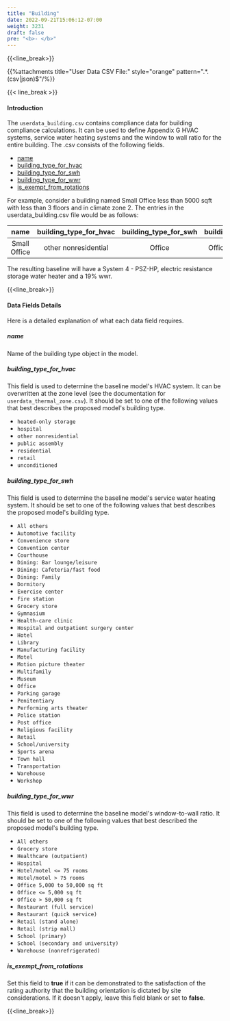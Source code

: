 ```yaml
---
title: "Building"
date: 2022-09-21T15:06:12-07:00
weight: 3231
draft: false
pre: "<b>- </b>"
---
```


{{<line_break>}}

{{%attachments title="User Data CSV File:" style="orange" pattern=".*\.(csv|json)$"/%}}

{{< line_break >}}

#### Introduction 

The `userdata_building.csv` contains compliance data for building compliance calculations. It can be used to define Appendix G HVAC systems, service water heating systems and the window to wall ratio for the entire building. The .csv consists of the following fields. 

<!--![userdata_building](/BEM-for-PRM/user_guide/add_compliance_data/images/user_data_building_sample.PNG?width=400px&align=left&classes=border,alignLeft) -->


- [name](#name)
- [building_type_for_hvac](#building_type_for_hvac)
- [building_type_for_swh](#building_type_for_swh)
- [building_type_for_wwr](#building_type_for_wwr)
- [is_exempt_from_rotations](#is_exempt_from_rotations)

For example, consider a building named Small Office less than 5000 sqft with less than 3 floors and in climate zone 2. The entries in the userdata_building.csv file would be as follows:

|name|building_type_for_hvac|building_type_for_swh|building_type_for_wwr|is_exempt_from_rotations|
|:--:|:--------------------:|:-------------------:|:-------------------:|:----------------------:|
|Small Office| other nonresidential |Office|Office <= 5,000 sq ft|false|

The resulting baseline will have a System 4 - PSZ-HP, electric resistance storage water heater and a 19% wwr. 

{{<line_break>}}

#### Data Fields Details

Here is a detailed explanation of what each data field requires. 

##### **name** 
Name of the building type object in the model. 

##### **building_type_for_hvac**
This field is used to determine the baseline model's HVAC system. It can be overwritten at the zone level (see the documentation for `userdata_thermal_zone.csv`). It should be set to one of the following values that best describes the proposed model's building type.
- `heated-only storage`
- `hospital`
- `other nonresidential`
- `public assembly`
- `residential`
- `retail`
- `unconditioned`

##### **building_type_for_swh**
This field is used to determine the baseline model's service water heating system. It should be set to one of the following values that best describes the proposed model's building type.
- `All others`
- `Automotive facility`
- `Convenience store`
- `Convention center`
- `Courthouse`
- `Dining: Bar lounge/leisure`
- `Dining: Cafeteria/fast food`
- `Dining: Family`
- `Dormitory`
- `Exercise center`
- `Fire station`
- `Grocery store`
- `Gymnasium`
- `Health-care clinic`
- `Hospital and outpatient surgery center`
- `Hotel`
- `Library`
- `Manufacturing facility`
- `Motel`
- `Motion picture theater`
- `Multifamily`
- `Museum`
- `Office`
- `Parking garage`
- `Penitentiary`
- `Performing arts theater`
- `Police station`
- `Post office`
- `Religious facility`
- `Retail`
- `School/university`
- `Sports arena`
- `Town hall`
- `Transportation`
- `Warehouse`
- `Workshop`

##### **building_type_for_wwr**
This field is used to determine the baseline model's window-to-wall ratio. It should be set to one of the following values that best described the proposed model's building type.
- `All others`
- `Grocery store`
- `Healthcare (outpatient)`
- `Hospital`
- `Hotel/motel <= 75 rooms`
- `Hotel/motel > 75 rooms`
- `Office 5,000 to 50,000 sq ft`
- `Office <= 5,000 sq ft`
- `Office > 50,000 sq ft`
- `Restaurant (full service)`
- `Restaurant (quick service)`
- `Retail (stand alone)`
- `Retail (strip mall)`
- `School (primary)`
- `School (secondary and university)`
- `Warehouse (nonrefrigerated)`

##### **is_exempt_from_rotations**
Set this field to **true** if it can be demonstrated to the satisfaction of the rating authority that the building orientation is dictated by site considerations. If it doesn't apply, leave this field blank or set to **false**.

{{<line_break>}}
